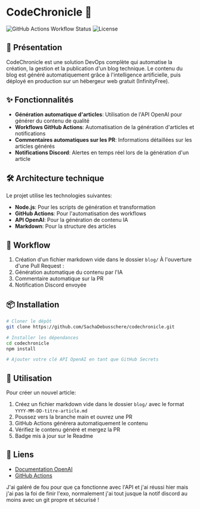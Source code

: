 # CodeChronicle 📝

![GitHub Actions Workflow Status](https://img.shields.io/github/actions/workflow/status/SachaDebusschere/codechronicle/generate-article.yml?label=G%C3%A9n%C3%A9ration%20d%27Articles)
![License](https://img.shields.io/badge/licence-MIT-blue)

## 🚀 Présentation

CodeChronicle est une solution DevOps complète qui automatise la création, la gestion et la publication d'un blog technique. Le contenu du blog est généré automatiquement grâce à l'intelligence artificielle, puis déployé en production sur un hébergeur web gratuit (InfinityFree).

## ✨ Fonctionnalités

- **Génération automatique d'articles**: Utilisation de l'API OpenAI pour générer du contenu de qualité
- **Workflows GitHub Actions**: Automatisation de la génération d'articles et notifications
- **Commentaires automatiques sur les PR**: Informations détaillées sur les articles générés
- **Notifications Discord**: Alertes en temps réel lors de la génération d'un article

## 🛠️ Architecture technique

Le projet utilise les technologies suivantes:

- **Node.js**: Pour les scripts de génération et transformation
- **GitHub Actions**: Pour l'automatisation des workflows
- **API OpenAI**: Pour la génération de contenu IA
- **Markdown**: Pour la structure des articles

## 🔄 Workflow

1. Création d'un fichier markdown vide dans le dossier `blog/`
À l'ouverture d'une Pull Request :
2. Génération automatique du contenu par l'IA
3. Commentaire automatique sur la PR
4. Notification Discord envoyée

## 📦 Installation

```bash
# Cloner le dépôt
git clone https://github.com/SachaDebusschere/codechronicle.git

# Installer les dépendances
cd codechronicle
npm install

# Ajouter votre clé API OpenAI en tant que GitHub Secrets
```

## 🚀 Utilisation

Pour créer un nouvel article:

1. Créez un fichier markdown vide dans le dossier `blog/` avec le format `YYYY-MM-DD-titre-article.md`
2. Poussez vers la branche main et ouvrez une PR
3. GitHub Actions générera automatiquement le contenu
4. Vérifiez le contenu généré et mergez la PR
5. Badge mis à jour sur le Readme

## 🔗 Liens

- [Documentation OpenAI](https://platform.openai.com/docs/introduction)
- [GitHub Actions](https://docs.github.com/fr/actions)

J'ai galéré de fou pour que ça fonctionne avec l'API et j'ai réussi hier mais j'ai pas la foi de finir l'exo, normalement j'ai tout jusque la notif discord au moins avec un git propre et sécurisé !